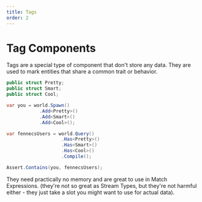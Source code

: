 ```yaml
---
title: Tags
order: 2
---
```


# Tag Components

Tags are a special type of component that don't store any data. They are used to mark entities that share a common trait or behavior.

```csharp
public struct Pretty;
public struct Smart;
public struct Cool;

var you = world.Spawn()
            .Add<Pretty>()
            .Add<Smart>()
            .Add<Cool>();

var fennecsUsers = world.Query()
                    .Has<Pretty>()
                    .Has<Smart>()
                    .Has<Cool>()
                    .Compile();

Assert.Contains(you, fennecsUsers);
```	

They need practically no memory and are great to use in Match Expressions. (they're not so great as Stream Types, but they're not harmful either - they just take a slot you might want to use for actual data).